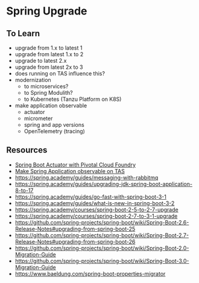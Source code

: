 # Spring Upgrade

## To Learn

* upgrade from 1.x to latest 1
* upgrade from latest 1.x to 2
* upgrade to latest 2.x
* upgrade from latest 2x to 3
* does running on TAS influence this?
* modernization
    * to microservices?
    * to Spring Modulith?
    * to Kubernetes (Tanzu Platform on K8S)
* make application observable
    * actuator
    * micrometer
    * spring and app versions
    * OpenTelemetry (tracing)

## Resources

* [Spring Boot Actuator with Pivotal Cloud Foundry](https://tanzu.vmware.com/content/blog/using-spring-boot-actuator-integrations-with-pivotal-cloud-foundry-111)
* [Make Spring Application observable on TAS](https://docs.vmware.com/en/VMware-Tanzu-Platform/SaaS/Using-and-Managing-VMware-Tanzu-Platform-Hub/configure-spring-app-discovery.html)
* https://spring.academy/guides/messaging-with-rabbitmq
* https://spring.academy/guides/upgrading-jdk-spring-boot-application-8-to-17
* https://spring.academy/guides/go-fast-with-spring-boot-3-1
* https://spring.academy/guides/what-is-new-in-spring-boot-3-2
* https://spring.academy/courses/spring-boot-2-5-to-2-7-upgrade
* https://spring.academy/courses/spring-boot-2-7-to-3-1-upgrade
* https://github.com/spring-projects/spring-boot/wiki/Spring-Boot-2.6-Release-Notes#upgrading-from-spring-boot-25
* https://github.com/spring-projects/spring-boot/wiki/Spring-Boot-2.7-Release-Notes#upgrading-from-spring-boot-26
* https://github.com/spring-projects/spring-boot/wiki/Spring-Boot-2.0-Migration-Guide
* https://github.com/spring-projects/spring-boot/wiki/Spring-Boot-3.0-Migration-Guide
* https://www.baeldung.com/spring-boot-properties-migrator
